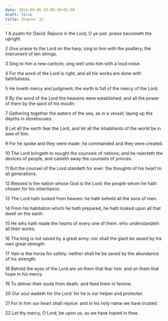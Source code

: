 ```yaml
---
date: 2024-09-06 20:00:30+02:00
draft: false
title: Chapter 32
---
```




1 A psalm for David. Rejoice in the Lord, O ye just: praise becometh the upright.

2 Give praise to the Lord on the harp; sing to him with the psaltery, the instrument of ten strings.

3 Sing to him a new canticle, sing well unto him with a loud noise.

4 For the word of the Lord is right, and all his works are done with faithfulness.

5 He loveth mercy and judgment; the earth is full of the mercy of the Lord.

6 By the word of the Lord the heavens were established; and all the power of them by the spirit of his mouth:

7 Gathering together the waters of the sea, as in a vessel; laying up the depths in storehouses.

8 Let all the earth fear the Lord, and let all the inhabitants of the world be in awe of him.

9 For he spoke and they were made: he commanded and they were created.

10 The Lord bringeth to nought the counsels of nations; and he rejecteth the devices of people, and casteth away the counsels of princes.

11 But the counsel of the Lord standeth for ever: the thoughts of his heart to all generations.

12 Blessed is the nation whose God is the Lord: the people whom he hath chosen for his inheritance.

13 The Lord hath looked from heaven: he hath beheld all the sons of men.

14 From his habitation which he hath prepared, he hath looked upon all that dwell on the earth.

15 He who hath made the hearts of every one of them: who understandeth all their works.

16 The king is not saved by a great army: nor shall the giant be saved by his own great strength.

17 Vain is the horse for safety: neither shall he be saved by the abundance of his strength.

18 Behold the eyes of the Lord are on them that fear him: and on them that hope in his mercy.

19 To deliver their souls from death; and feed them in famine.

20 Our soul waiteth for the Lord: for he is our helper and protector.

21 For in him our heart shall rejoice: and in his holy name we have trusted.

22 Let thy mercy, O Lord, be upon us, as we have hoped in thee.

